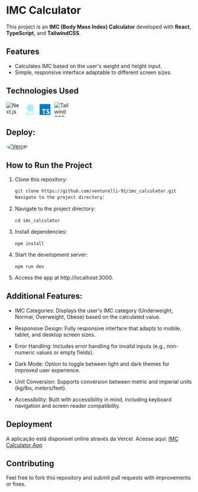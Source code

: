 # IMC Calculator

This project is an **IMC (Body Mass Index) Calculator** developed with **React**, **TypeScript**, and **TailwindCSS**.

## Features

- Calculates IMC based on the user's weight and height input.
- Simple, responsive interface adaptable to different screen sizes.

## Technologies Used

<div style="display: inline-flex; gap: 10px; align-items: center;">
  <img src="https://assets.vercel.com/image/upload/v1662130559/nextjs/Icon_dark_background.png" alt="Next.js" width="40" height="40"/>
  <img src="https://raw.githubusercontent.com/devicons/devicon/master/icons/react/react-original-wordmark.svg" alt="React" width="30" height="30"/>
  <img src="https://raw.githubusercontent.com/devicons/devicon/master/icons/typescript/typescript-original.svg" alt="TypeScript" width="30" height="30"/>
  <img src="https://www.vectorlogo.zone/logos/tailwindcss/tailwindcss-icon.svg" alt="TailwindCSS" width="40" height="40"/>
</div>

## Deploy:

<a href="https://imc-calculator-liart.vercel.app/" target="_blank">
  <img src="https://logowik.com/content/uploads/images/vercel1868.jpg" alt="Vercel" width="40" height="40" style="border-radius: 50%; background-color: white;"/>
</a>

## How to Run the Project

1. Clone this repository:

   ```bash
   git clone https://github.com/venturelli-91/imc_calculator.git
   Navigate to the project directory:
   ```

2. Navigate to the project directory:

   `cd imc_calculator`

3. Install dependencies:

   `npm install`

4. Start the development server:

   `npm run dev`

5. Access the app at http://localhost:3000.

## Additional Features:

- IMC Categories: Displays the user's IMC category (Underweight, Normal, Overweight, Obese) based on the calculated value.

- Responsive Design: Fully responsive interface that adapts to mobile, tablet, and desktop screen sizes.

- Error Handling: Includes error handling for invalid inputs (e.g., non-numeric values or empty fields).

- Dark Mode: Option to toggle between light and dark themes for improved user experience.

- Unit Conversion: Supports conversion between metric and imperial units (kg/lbs, meters/feet).

- Accessibility: Built with accessibility in mind, including keyboard navigation and screen reader compatibility.

## Deployment

A aplicação está disponível online através da Vercel.
Acesse aqui: [IMC Calculator App](https://imc-calculator-two-iota.vercel.app/)

## Contributing

Feel free to fork this repository and submit pull requests with improvements or fixes.



